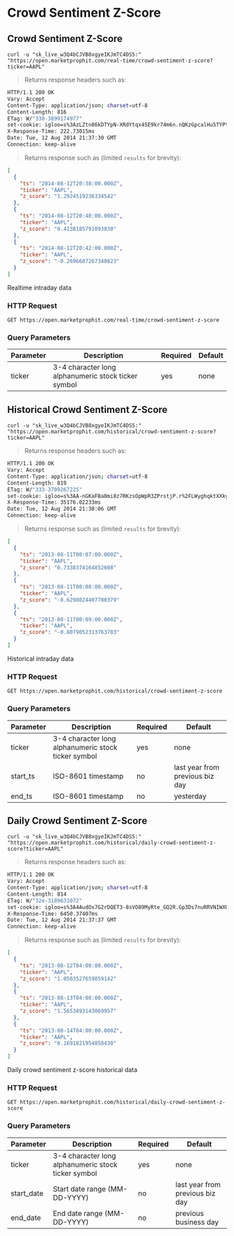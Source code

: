 
# Crowd Sentiment Z-Score


## Crowd Sentiment Z-Score

```shell
curl -u "sk_live_w3Q4bCJVB8xgyeIKJmTC4DS5:" "https://open.marketprophit.com/real-time/crowd-sentiment-z-score?ticker=AAPL"
```

> Returns response headers such as:

```bash
HTTP/1.1 200 OK
Vary: Accept
Content-Type: application/json; charset=utf-8
Content-Length: 816
ETag: W/"330-3899174977"
set-cookie: igloo=s%3AzLZtn86kDTYpN-XRdYtqx45E9kr74m6n.nQKzGpcalHu5TYPtdgS8%2BFfBlvw%2BhP9ogPYb5jx%2B01M; Path=/; Expires=Wed, 13 Aug 2014 21:37:30 GMT; HttpOnly
X-Response-Time: 222.73015ms
Date: Tue, 12 Aug 2014 21:37:30 GMT
Connection: keep-alive


```

> Returns response such as (limited `results` for brevity):

```json
[
  {
    "ts": "2014-08-12T20:38:00.000Z",
    "ticker": "AAPL",
    "z_score": "1.2924519236334542"
  },
  {
    "ts": "2014-08-12T20:40:00.000Z",
    "ticker": "AAPL",
    "z_score": "0.4138185791093830"
  },
  {
    "ts": "2014-08-12T20:42:00.000Z",
    "ticker": "AAPL",
    "z_score": "-0.2696687267340823"
  }
]
```

Realtime intraday data

### HTTP Request

`GET https://open.marketprophit.com/real-time/crowd-sentiment-z-score`

### Query Parameters

Parameter | Description | Required | Default
--------- | ----------- | -------- | -------
ticker | 3-4 character long alphanumeric stock ticker symbol | yes | none



## Historical Crowd Sentiment Z-Score

```shell
curl -u "sk_live_w3Q4bCJVB8xgyeIKJmTC4DS5:" "https://open.marketprophit.com/historical/crowd-sentiment-z-score?ticker=AAPL"
```

> Returns response headers such as:

```bash
HTTP/1.1 200 OK
Vary: Accept
Content-Type: application/json; charset=utf-8
Content-Length: 819
ETag: W/"333-3709267225"
set-cookie: igloo=s%3AA-nGKaFBa0mi8z7RKzsOpWpR3ZPrstjP.r%2FLWyghqktXXkyXe03r3fZy%2BIWBtQP2jm4CP43dKtBY; Path=/; Expires=Wed, 13 Aug 2014 21:38:13 GMT; HttpOnly
X-Response-Time: 35176.02233ms
Date: Tue, 12 Aug 2014 21:38:06 GMT
Connection: keep-alive


```

> Returns response such as (limited `results` for brevity):

```json
[
  {
    "ts": "2013-08-11T00:07:00.000Z",
    "ticker": "AAPL",
    "z_score": "0.7338374164852608"
  },
  {
    "ts": "2013-08-11T00:08:00.000Z",
    "ticker": "AAPL",
    "z_score": "-0.6298024407780379"
  },
  {
    "ts": "2013-08-11T00:09:00.000Z",
    "ticker": "AAPL",
    "z_score": "-0.8079052313763703"
  }
]
```

Historical intraday data

### HTTP Request

`GET https://open.marketprophit.com/historical/crowd-sentiment-z-score`

### Query Parameters

Parameter | Description | Required | Default
--------- | ----------- | -------- | -------
ticker | 3-4 character long alphanumeric stock ticker symbol | yes | none
start_ts | ISO-8601 timestamp | no | last year from previous biz day
end_ts | ISO-8601 timestamp | no | yesterday


## Daily Crowd Sentiment Z-Score

```shell
curl -u "sk_live_w3Q4bCJVB8xgyeIKJmTC4DS5:" "https://open.marketprophit.com/historical/daily-crowd-sentiment-z-score?ticker=AAPL"
```

> Returns response headers such as:

```bash
HTTP/1.1 200 OK
Vary: Accept
Content-Type: application/json; charset=utf-8
Content-Length: 814
ETag: W/"32e-3189631072"
set-cookie: igloo=s%3A4AudOx7G2rDQET3-8sVO89MyRte_GQ2R.Gp3Ds7nuRRVNIWXUTf7lg7T14TBkEnOkQRNyIB6WoEE; Path=/; Expires=Wed, 13 Aug 2014 21:37:37 GMT; HttpOnly
X-Response-Time: 6450.37407ms
Date: Tue, 12 Aug 2014 21:37:37 GMT
Connection: keep-alive


```

> Returns response such as (limited `results` for brevity):

```json
[
  {
    "ts": "2013-08-12T04:00:00.000Z",
    "ticker": "AAPL",
    "z_score": "1.0503527659059142"
  },
  {
    "ts": "2013-08-13T04:00:00.000Z",
    "ticker": "AAPL",
    "z_score": "1.5653893143069957"
  },
  {
    "ts": "2013-08-14T04:00:00.000Z",
    "ticker": "AAPL",
    "z_score": "0.1691821954858430"
  }
]
```

Daily crowd sentiment z-score historical data

### HTTP Request

`GET https://open.marketprophit.com/historical/daily-crowd-sentiment-z-score`

### Query Parameters

Parameter | Description | Required | Default
--------- | ----------- | -------- | -------
ticker | 3-4 character long alphanumeric stock ticker symbol | yes | none
start_date | Start date range (MM-DD-YYYY) | no | last year from previous biz day
end_date | End date range (MM-DD-YYYY) | no | previous business day
